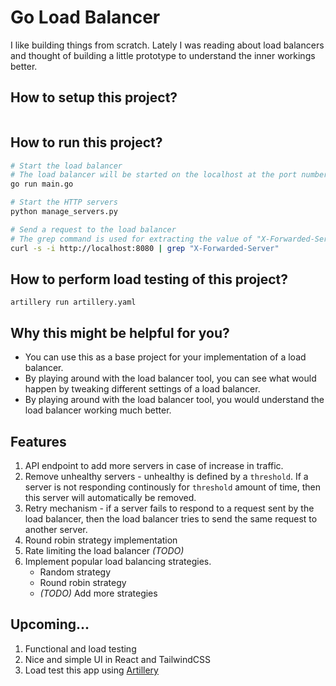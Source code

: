 # Go Load Balancer

I like building things from scratch. Lately I was reading about load balancers and thought of building a little prototype to understand the inner workings better.

## How to setup this project?
```sh

```

## How to run this project?
```sh
# Start the load balancer
# The load balancer will be started on the localhost at the port number specified in the config.json
go run main.go

# Start the HTTP servers
python manage_servers.py

# Send a request to the load balancer
# The grep command is used for extracting the value of "X-Forwarded-Server" from the server response.
curl -s -i http://localhost:8080 | grep "X-Forwarded-Server"

```

## How to perform load testing of this project?

```
artillery run artillery.yaml
```

## Why this might be helpful for you?

- You can use this as a base project for your implementation of a load balancer.
- By playing around with the load balancer tool, you can see what would happen by tweaking different settings of a load balancer.
- By playing around with the load balancer tool, you would understand the load balancer working much better.


## Features
1. API endpoint to add more servers in case of increase in traffic.
2. Remove unhealthy servers - unhealthy is defined by a `threshold`. If a server is not responding continously for `threshold` amount of time, then this server will automatically be removed.
3. Retry mechanism - if a server fails to respond to a request sent by the load balancer, then the load balancer tries to send the same request to another server.
4. Round robin strategy implementation
5. Rate limiting the load balancer *(TODO)*
6. Implement popular load balancing strategies.
    - Random strategy
    - Round robin strategy
    - *(TODO)* Add more strategies


## Upcoming...

1. Functional and load testing
2. Nice and simple UI in React and TailwindCSS
3. Load test this app using [Artillery](https://www.artillery.io/)

